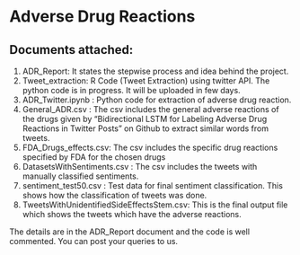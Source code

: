 # Adverse Drug Reactions

## Documents attached:
1. ADR_Report: It states the stepwise process and idea behind the project.
2. Tweet_extraction: R Code (Tweet Extraction) using twitter API. The python code is in progress. It will be uploaded in few days.
3. ADR_Twitter.ipynb : Python code for extraction of adverse drug reaction. 
4. General_ADR.csv : The csv includes the general adverse reactions of the drugs given by “Bidirectional LSTM for Labeling Adverse Drug Reactions in Twitter Posts” on Github to extract similar words from tweets.
5. FDA_Drugs_effects.csv: The csv includes the specific drug reactions specified by FDA for the chosen drugs
6. DatasetsWithSentiments.csv : The csv includes the tweets with manually classified sentiments.
7. sentiment_test50.csv : Test data for final sentiment classification. This shows how the classification of tweets was done.
8. TweetsWithUnidentifiedSideEffectsStem.csv: This is the final output file which shows the tweets which have the adverse reactions.

The details are in the ADR_Report document and the code is well commented. You can post your queries to us.


